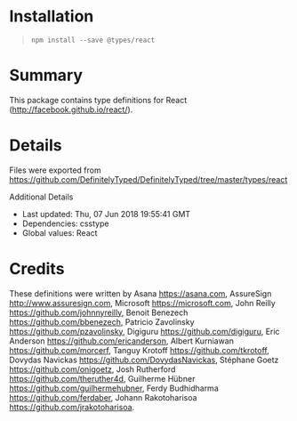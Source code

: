 # Installation
> `npm install --save @types/react`

# Summary
This package contains type definitions for React (http://facebook.github.io/react/).

# Details
Files were exported from https://github.com/DefinitelyTyped/DefinitelyTyped/tree/master/types/react

Additional Details
 * Last updated: Thu, 07 Jun 2018 19:55:41 GMT
 * Dependencies: csstype
 * Global values: React

# Credits
These definitions were written by Asana <https://asana.com>, AssureSign <http://www.assuresign.com>, Microsoft <https://microsoft.com>, John Reilly <https://github.com/johnnyreilly>, Benoit Benezech <https://github.com/bbenezech>, Patricio Zavolinsky <https://github.com/pzavolinsky>, Digiguru <https://github.com/digiguru>, Eric Anderson <https://github.com/ericanderson>, Albert Kurniawan <https://github.com/morcerf>, Tanguy Krotoff <https://github.com/tkrotoff>, Dovydas Navickas <https://github.com/DovydasNavickas>, Stéphane Goetz <https://github.com/onigoetz>, Josh Rutherford <https://github.com/theruther4d>, Guilherme Hübner <https://github.com/guilhermehubner>, Ferdy Budhidharma <https://github.com/ferdaber>, Johann Rakotoharisoa <https://github.com/jrakotoharisoa>.
